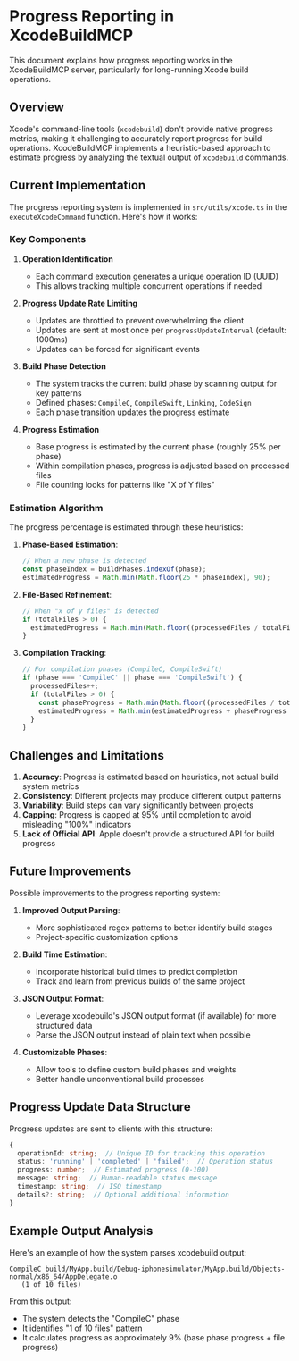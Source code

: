 # Progress Reporting in XcodeBuildMCP

This document explains how progress reporting works in the XcodeBuildMCP server, particularly for long-running Xcode build operations.

## Overview

Xcode's command-line tools (`xcodebuild`) don't provide native progress metrics, making it challenging to accurately report progress for build operations. XcodeBuildMCP implements a heuristic-based approach to estimate progress by analyzing the textual output of `xcodebuild` commands.

## Current Implementation

The progress reporting system is implemented in `src/utils/xcode.ts` in the `executeXcodeCommand` function. Here's how it works:

### Key Components

1. **Operation Identification**
   - Each command execution generates a unique operation ID (UUID)
   - This allows tracking multiple concurrent operations if needed

2. **Progress Update Rate Limiting**
   - Updates are throttled to prevent overwhelming the client
   - Updates are sent at most once per `progressUpdateInterval` (default: 1000ms)
   - Updates can be forced for significant events

3. **Build Phase Detection**
   - The system tracks the current build phase by scanning output for key patterns
   - Defined phases: `CompileC`, `CompileSwift`, `Linking`, `CodeSign`
   - Each phase transition updates the progress estimate

4. **Progress Estimation**
   - Base progress is estimated by the current phase (roughly 25% per phase)
   - Within compilation phases, progress is adjusted based on processed files
   - File counting looks for patterns like "X of Y files"

### Estimation Algorithm

The progress percentage is estimated through these heuristics:

1. **Phase-Based Estimation**:
   ```javascript
   // When a new phase is detected
   const phaseIndex = buildPhases.indexOf(phase);
   estimatedProgress = Math.min(Math.floor(25 * phaseIndex), 90);
   ```

2. **File-Based Refinement**:
   ```javascript
   // When "x of y files" is detected
   if (totalFiles > 0) {
     estimatedProgress = Math.min(Math.floor((processedFiles / totalFiles) * 90), 95);
   }
   ```

3. **Compilation Tracking**:
   ```javascript
   // For compilation phases (CompileC, CompileSwift)
   if (phase === 'CompileC' || phase === 'CompileSwift') {
     processedFiles++;
     if (totalFiles > 0) {
       const phaseProgress = Math.min(Math.floor((processedFiles / totalFiles) * 100), 100);
       estimatedProgress = Math.min(estimatedProgress + phaseProgress / 4, 95);
     }
   }
   ```

## Challenges and Limitations

1. **Accuracy**: Progress is estimated based on heuristics, not actual build system metrics
2. **Consistency**: Different projects may produce different output patterns
3. **Variability**: Build steps can vary significantly between projects
4. **Capping**: Progress is capped at 95% until completion to avoid misleading "100%" indicators
5. **Lack of Official API**: Apple doesn't provide a structured API for build progress

## Future Improvements

Possible improvements to the progress reporting system:

1. **Improved Output Parsing**:
   - More sophisticated regex patterns to better identify build stages
   - Project-specific customization options

2. **Build Time Estimation**:
   - Incorporate historical build times to predict completion
   - Track and learn from previous builds of the same project

3. **JSON Output Format**:
   - Leverage xcodebuild's JSON output format (if available) for more structured data
   - Parse the JSON output instead of plain text when possible

4. **Customizable Phases**:
   - Allow tools to define custom build phases and weights
   - Better handle unconventional build processes

## Progress Update Data Structure

Progress updates are sent to clients with this structure:

```typescript
{
  operationId: string;  // Unique ID for tracking this operation
  status: 'running' | 'completed' | 'failed';  // Operation status
  progress: number;  // Estimated progress (0-100)
  message: string;  // Human-readable status message
  timestamp: string;  // ISO timestamp
  details?: string;  // Optional additional information
}
```

## Example Output Analysis

Here's an example of how the system parses xcodebuild output:

```
CompileC build/MyApp.build/Debug-iphonesimulator/MyApp.build/Objects-normal/x86_64/AppDelegate.o
   (1 of 10 files)
```

From this output:
- The system detects the "CompileC" phase
- It identifies "1 of 10 files" pattern
- It calculates progress as approximately 9% (base phase progress + file progress)
